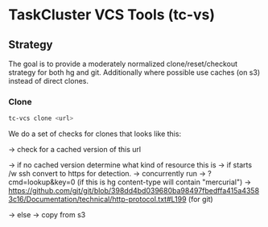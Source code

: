 # TaskCluster VCS Tools (tc-vs)

## Strategy

The goal is to provide a moderately normalized clone/reset/checkout strategy for
both hg and git. Additionally where possible use caches (on s3) instead
of direct clones.

### Clone

```sh
tc-vcs clone <url>
```

We do a set of checks for clones that looks like this:

 -> check for a cached version of this url

 -> if no cached version determine what kind of resource this is
    -> if <url> starts /w ssh convert to https for detection.
    -> concurrently run
    -> <url>?cmd=lookup&key=0 (if this is hg content-type will contain "mercurial")
    -> https://github.com/git/git/blob/398dd4bd039680ba98497fbedffa415a43583c16/Documentation/technical/http-protocol.txt#L199 (for git)

  -> else
    -> copy from s3

